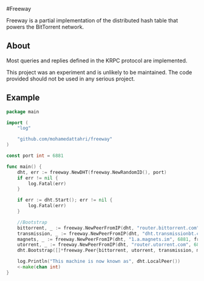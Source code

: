 #Freeway

Freeway is a partial implementation of the distributed hash table that powers the BitTorrent network.

## About

Most queries and replies defined in the KRPC protocol are implemented.

This project was an experiment and is unlikely to be maintained. The code provided should not be used in any serious project.

## Example

````go
package main

import (
    "log"

    "github.com/mohamedattahri/freeway"
)

const port int = 6881

func main() {
    dht, err := freeway.NewDHT(freeway.NewRandomID(), port)
    if err != nil {
        log.Fatal(err)
    }

    if err := dht.Start(); err != nil {
        log.Fatal(err)
    }

    //Bootstrap
    bittorrent, _ := freeway.NewPeerFromIP(dht, "router.bittorrent.com", 6881, freeway.NewRandomID())
    transmission, _ := freeway.NewPeerFromIP(dht, "dht.transmissionbt.com", 6881, freeway.NewRandomID())
    magnets, _ := freeway.NewPeerFromIP(dht, "1.a.magnets.im", 6881, freeway.NewRandomID())
    utorrent, _ := freeway.NewPeerFromIP(dht, "router.utorrent.com", 6881, freeway.NewRandomID())
    dht.Bootstrap([]*freeway.Peer{bittorrent, utorrent, transmission, magnets})

    log.Println("This machine is now known as", dht.LocalPeer())
    <-make(chan int)
}
````

